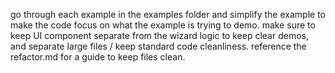 go through each example in the examples folder and simplify the example to make the code focus on what the example is trying to demo. make sure to keep UI component separate from the wizard logic to keep clear demos, and separate large files / keep standard code cleanliness. reference the refactor.md for a guide to keep files clean.